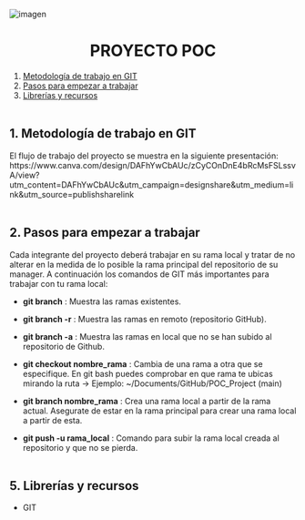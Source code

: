 ![imagen](https://github.com/marinagoju/POC_Project/blob/main/img/portada.jpg)
# <div align="center">**PROYECTO POC**</div>


1. [Metodología de trabajo en GIT](#id1)
2. [Pasos para empezar a trabajar](#id2)
5. [Librerías y recursos](#id5)<br></br>


<div id='id1'/>
<h2>1. Metodología de trabajo en GIT</h2>
El flujo de trabajo del proyecto se muestra en la siguiente presentación: https://www.canva.com/design/DAFhYwCbAUc/zCyCOnDnE4bRcMsFSLssvA/view?utm_content=DAFhYwCbAUc&utm_campaign=designshare&utm_medium=link&utm_source=publishsharelink<br></br>

<div id='id2'/>
<h2> 2. Pasos para empezar a trabajar</h2>
Cada integrante del proyecto deberá trabajar en su rama local y tratar de no alterar en la medida de lo posible la rama principal del repositorio de su manager.
A continuación los comandos de GIT más importantes para trabajar con tu rama local:

- **git branch** : Muestra las ramas existentes.
- **git branch -r** : Muestra las ramas en remoto (repositorio GitHub).
- **git branch -a** : Muestra las ramas en local que no se han subido al repositorio de Github.
- **git checkout nombre_rama** : Cambia de una rama a otra que se especifique. En git bash puedes comprobar en que rama te ubicas mirando la ruta -> Ejemplo: ~/Documents/GitHub/POC_Project (main)

- **git branch nombre_rama** : Crea una rama local a partir de la rama actual. Asegurate de estar en la rama principal para crear una rama local a partir de esta. 
- **git push -u rama_local** : Comando para subir la rama local creada al repositorio y que no se pierda.<br></br>


<div id='id5'/>
<h2>5. Librerías y recursos</h2>

- GIT
